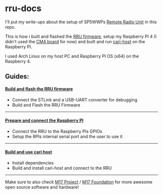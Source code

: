 # rru-docs

I'll put my write-ups about the setup of SP5WWPs [Remote Radio Unit](https://github.com/M17-Project/rru-rf-hw) in this repo.

This is how i built and flashed the [RRU firmware](https://github.com/M17-Project/rru-rf-fw.git), setup my Raspberry PI 4 (I didn't used the [CM4 board](https://github.com/M17-Project/rru-cm4-hw.git) for now) and built and run [cari-host](https://github.com/M17-Project/cari-host.git) on the Raspberry PI.

I used Arch Linux on my host PC and Raspberry PI OS (x64) on the Raspberry 4.

Guides:
---
#### [Build and flash the RRU firmware](build_and_flash_firmware.md)
- Connect the STLink and a USB-UART converter for debugging
- Build and Flash the RRU Firmware

---
#### [Prepare and connect the Raspberry PI](build_and_flash_firmware.md)
- Connect the RRU to the Raspberry PIs GPIOs
- Setup the RPIs internal serial port and the user to use it
---
#### [Build and use cari host](build_and_use_cari_host.md)
- Install dependencies
- Build and install cari-host and connect to the RRU
---

Make sure to also check [M17 Project](https://m17project.org/) / [M17 Foundation](https://m17foundation.org/) for more awesome open source software and hardware!